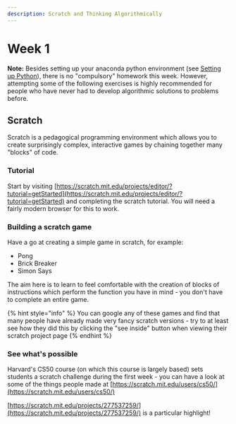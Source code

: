 ```yaml
---
description: Scratch and Thinking Algorithmically
---
```


# Week 1

**Note:** Besides setting up your anaconda python environment \(see [Setting up Python](../additional/setting-up-python.md)\), there is no "compulsory" homework this week. However, attempting some of the following exercises is highly recommended for people who have never had to develop algorithmic solutions to problems before.

## Scratch

Scratch is a pedagogical programming environment which allows you to create surprisingly complex, interactive games by chaining together many "blocks" of code.

### Tutorial

Start by visiting [https://scratch.mit.edu/projects/editor/?tutorial=getStarted](https://scratch.mit.edu/projects/editor/?tutorial=getStarted) and completing the scratch tutorial. You will need a fairly modern browser for this to work.

### Building a scratch game

Have a go at creating a simple game in scratch, for example:

* Pong
* Brick Breaker
* Simon Says

The aim here is to learn to feel comfortable with the creation of blocks of instructions which perform the function you have in mind - you don't have to complete an entire game.

{% hint style="info" %}
You can google any of these games and find that many people have already made very fancy scratch versions - try to at least see how they did this by clicking the "see inside" button when viewing their scratch project page
{% endhint %}

### See what's possible

Harvard's CS50 course \(on which this course is largely based\) sets students a scratch challenge during the first week - you can have a look at some of the things people made at [https://scratch.mit.edu/users/cs50/](https://scratch.mit.edu/users/cs50/) 

[https://scratch.mit.edu/projects/277537259/](https://scratch.mit.edu/projects/277537259/) is a particular highlight!



### 





